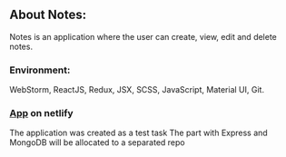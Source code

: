 ## About Notes:
Notes is an application where the user can create, view, edit and delete notes.
### Environment:
WebStorm, ReactJS, Redux, JSX, SCSS, JavaScript, Material UI, Git.

### [App](https://fluffy-alfajores-71ec77.netlify.app/notes-list) on netlify
The application was created as a test task
The part with Express and MongoDB will be  allocated to a separated repo
